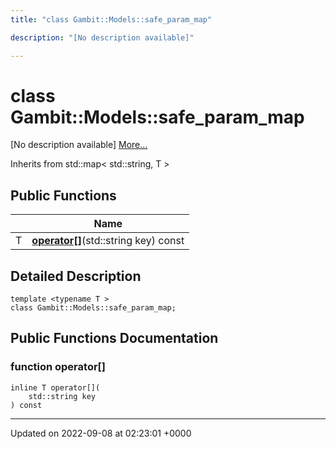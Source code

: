 ```yaml
---
title: "class Gambit::Models::safe_param_map"

description: "[No description available]"

---
```


# class Gambit::Models::safe_param_map



[No description available] [More...](#detailed-description)

Inherits from std::map< std::string, T >

## Public Functions

|                | Name           |
| -------------- | -------------- |
| T | **[operator[]](/documentation/code/classes/classgambit_1_1models_1_1safe__param__map/#function-operator)**(std::string key) const |

## Detailed Description

```
template <typename T >
class Gambit::Models::safe_param_map;
```

## Public Functions Documentation

### function operator[]

```
inline T operator[](
    std::string key
) const
```


-------------------------------

Updated on 2022-09-08 at 02:23:01 +0000